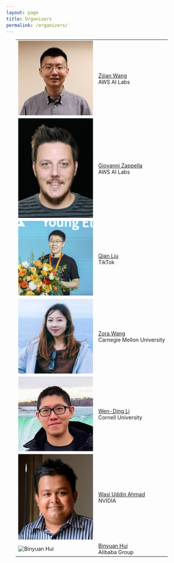 ```yaml
---
layout: page
title: Organizers
permalink: /organizers/
---
```


<table style="margin-left: auto; margin-right: auto; width: 90%;border-collapse: collapse;">
  <tr>
    <td style="border: none;"><img src="/assets/img/organizers/zijian.jpg" width="200px" alt="Zijian Wang"></td>
    <td style="border: none;"><a href="https://zijianwang.me/">Zijian Wang</a><br>AWS AI Labs</td>
  </tr>
  <tr>
    <td style="border: none;"><img src="/assets/img/organizers/giovanni.jpg" width="200px" alt="Giovanni Zappella"></td>
    <td style="border: none;"><a href="https://giovannizappella.github.io/">Giovanni Zappella</a><br>AWS AI Labs</td>
  </tr>
  <tr>
    <td style="border: none;"><img src="/assets/img/organizers/qian.jpg" width="200px" alt="Qian Liu"></td>
    <td style="border: none;"><a href="https://siviltaram.github.io/">Qian Liu</a><br>TikTok</td>
  </tr>
  <tr>
    <td style="border: none;"><img src="/assets/img/organizers/zora.jpeg" width="200px" alt="Zora Wang"></td>
    <td style="border: none;"><a href="https://zorazrw.github.io/">Zora Wang</a><br>Carnegie Mellon University</td>
  </tr>
  <tr>
    <td style="border: none;"><img src="/assets/img/organizers/wending.jpeg" width="200px" alt="Wen-Ding Li"></td>
    <td style="border: none;"><a href="https://wending.dev/">Wen-Ding Li</a><br>Cornell University</td>
  </tr>
  <tr>
    <td style="border: none;"><img src="/assets/img/organizers/wasi.png" width="200px" alt="Wasi Uddin Ahmad"></td>
    <td style="border: none;"><a href="http://wasiahmad.github.io/">Wasi Uddin Ahmad</a><br>NVIDIA</td>
  </tr>
  <tr>
    <td style="border: none;"><img src="/assets/img/organizers/avatar.png" width="200px" alt="Binyuan Hui"></td>
    <td style="border: none;"><a href="https://huybery.github.io/">Binyuan Hui</a><br>Alibaba Group</td>
  </tr>
</table> 
